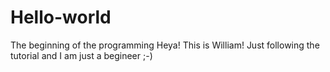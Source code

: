 # Hello-world
The beginning of the programming
Heya! This is William! Just following the tutorial and I am just a begineer ;-)
